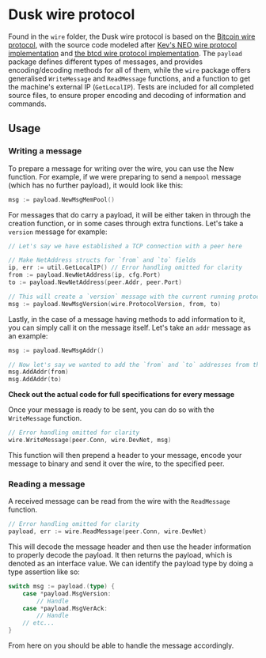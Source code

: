 # Dusk wire protocol

Found in the `wire` folder, the Dusk wire protocol is based on the [Bitcoin wire protocol](https://en.bitcoin.it/wiki/Protocol_documentation), with the source code modeled after [Kev's NEO wire protocol implementation](https://github.com/decentralisedkev/neo-go/tree/v2/pkg/wire) and [the btcd wire protocol implementation](https://github.com/btcsuite/btcd/tree/master/wire). The `payload` package defines different types of messages, and provides encoding/decoding methods for all of them, while the `wire` package offers generalised `WriteMessage` and `ReadMessage` functions, and a function to get the machine's external IP (`GetLocalIP`). Tests are included for all completed source files, to ensure proper encoding and decoding of information and commands.

## Usage

### Writing a message

To prepare a message for writing over the wire, you can use the New<message type> function. For example, if we were preparing to send a `mempool` message (which has no further payload), it would look like this:

```go
msg := payload.NewMsgMemPool()
```

For messages that do carry a payload, it will be either taken in through the creation function, or in some cases through extra functions. Let's take a `version` message for example:

```go
// Let's say we have established a TCP connection with a peer here

// Make NetAddress structs for `from` and `to` fields
ip, err := util.GetLocalIP() // Error handling omitted for clarity
from := payload.NewNetAddress(ip, cfg.Port)
to := payload.NewNetAddress(peer.Addr, peer.Port)

// This will create a `version` message with the current running protocol version, as well as the local and remote network addresses formatted as NetAddress structs
msg := payload.NewMsgVersion(wire.ProtocolVersion, from, to)
```

Lastly, in the case of a message having methods to add information to it, you can simply call it on the message itself. Let's take an `addr` message as an example:

```go
msg := payload.NewMsgAddr()

// Now let's say we wanted to add the `from` and `to` addresses from the last code block
msg.AddAddr(from)
msg.AddAddr(to)
```

**Check out the actual code for full specifications for every message**

Once your message is ready to be sent, you can do so with the `WriteMessage` function.

```go
// Error handling omitted for clarity
wire.WriteMessage(peer.Conn, wire.DevNet, msg)
```

This function will then prepend a header to your message, encode your message to binary and send it over the wire, to the specified peer.

### Reading a message

A received message can be read from the wire with the `ReadMessage` function.

```go
// Error handling omitted for clarity
payload, err := wire.ReadMessage(peer.Conn, wire.DevNet)
```

This will decode the message header and then use the header information to properly decode the payload. It then returns the payload, which is denoted as an interface value. We can identify the payload type by doing a type assertion like so:

```go
switch msg := payload.(type) {
    case *payload.MsgVersion:
        // Handle
    case *payload.MsgVerAck:
        // Handle
    // etc...
}
```

From here on you should be able to handle the message accordingly.
